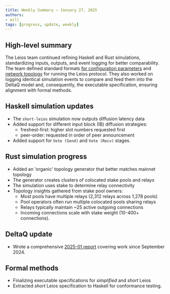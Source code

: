 ```yaml
---
title: Weekly Summary – January 27, 2025
authors:
- will
tags: [progress, update, weekly]
---
```

## High-level summary 

The Leios team continued refining Haskell and Rust simulations, standardizing inputs, outputs, and event logging for better comparability. The team defined standard formats [for configuration parameters](https://github.com/input-output-hk/ouroboros-leios/blob/main/data/simulation/config.schema.json) and [network topology](https://github.com/input-output-hk/ouroboros-leios/blob/main/data/simulation/topology.d.ts) for running the Leios protocol. They also worked on logging identical simulation events to compare and feed them into the DeltaQ model and, consequently, the executable specification, ensuring alignment with formal methods.

## Haskell simulation updates

- The `short-leios` simulation now outputs diffusion latency data
- Added support for different input block (IB) diffusion strategies:
  - freshest-first: higher slot numbers requested first
  - peer-order: requested in order of peer announcement
- Added support for `Vote (Send)` and `Vote (Recv)` stages.

## Rust simulation progress

- Added an 'organic' topology generator that better matches mainnet topology
- The generator creates clusters of colocated stake pools and relays
- The simulation uses stake to determine relay connectivity
- Topology insights gathered from stake pool owners:
  - Most pools have multiple relays (2,312 relays across 1,278 pools)
  - Pool operators often run multiple colocated pools sharing relays
  - Relays typically maintain ~25 active outgoing connections
  - Incoming connections scale with stake weight (10-400+ connections).

## DeltaQ update

- Wrote a comprehensive [2025-01 report](https://github.com/input-output-hk/ouroboros-leios/blob/main/delta_q/docs/Report%202025-01.md) covering work since September 2024.

## Formal methods

- Finalizing executable specifications for *simplified* and *short* Leios
- Extracted *short* Leios specification to Haskell for conformance testing.

